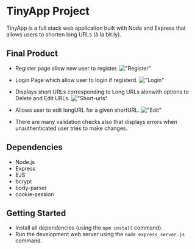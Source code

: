 # TinyApp Project

TinyApp is a full stack web application built with Node and Express that allows users to shorten long URLs (à la bit.ly).

## Final Product

- Register page allow new user to register.
!["Register"](register.png)

- Login Page which allow user to login if registerd.
!["Login"](login.png)

- Displays short URLs corresponding to Long URLs alonwith options to Delete and Edit URLs.
!["Short-urls"](short-URLs.png)

- Allows user to edit longURL for a given shortURL.
!["Edit"](edit.png)

- There are many validation checks also that displays errors when unauthenticated user tries to make changes.


## Dependencies

- Node.js
- Express
- EJS
- bcrypt
- body-parser
- cookie-session

## Getting Started

- Install all dependencies (using the `npm install` command).
- Run the development web server using the `node express_server.js` command.